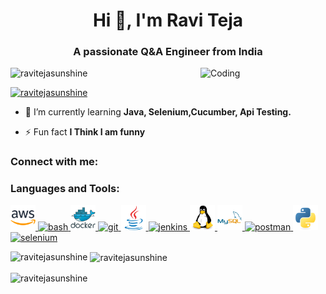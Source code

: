 <h1 align="center">Hi 👋, I'm Ravi Teja</h1>
<h3 align="center">A passionate Q&A Engineer from India</h3>

<img align="right" alt="Coding" width="200" src="https://encrypted-tbn0.gstatic.com/images?q=tbn:ANd9GcQS4DSRlkv8lotzbJt7ee-9t1kij_cHyWhu3hX51UTjPK5iQwIGAXrbNxYFxgXCg6fd-WE&usqp=CAU">

<p align="left"> <img src="https://komarev.com/ghpvc/?username=ravitejasunshine&label=Profile%20views&color=0e75b6&style=flat" alt="ravitejasunshine" /> </p>

<p align="left"> <a href="https://github.com/ryo-ma/github-profile-trophy"><img src="https://github-profile-trophy.vercel.app/?username=ravitejasunshine" alt="ravitejasunshine" /></a> </p>

- 🌱 I’m currently learning **Java, Selenium,Cucumber, Api Testing.**

- ⚡ Fun fact **I Think I am funny**

<h3 align="left">Connect with me:</h3>
<p align="left">
</p>

<h3 align="left">Languages and Tools:</h3>
<p align="left"> <a href="https://aws.amazon.com" target="_blank" rel="noreferrer"> <img src="https://raw.githubusercontent.com/devicons/devicon/master/icons/amazonwebservices/amazonwebservices-original-wordmark.svg" alt="aws" width="40" height="40"/> </a> <a href="https://www.gnu.org/software/bash/" target="_blank" rel="noreferrer"> <img src="https://www.vectorlogo.zone/logos/gnu_bash/gnu_bash-icon.svg" alt="bash" width="40" height="40"/> </a> <a href="https://www.docker.com/" target="_blank" rel="noreferrer"> <img src="https://raw.githubusercontent.com/devicons/devicon/master/icons/docker/docker-original-wordmark.svg" alt="docker" width="40" height="40"/> </a> <a href="https://git-scm.com/" target="_blank" rel="noreferrer"> <img src="https://www.vectorlogo.zone/logos/git-scm/git-scm-icon.svg" alt="git" width="40" height="40"/> </a> <a href="https://www.java.com" target="_blank" rel="noreferrer"> <img src="https://raw.githubusercontent.com/devicons/devicon/master/icons/java/java-original.svg" alt="java" width="40" height="40"/> </a> <a href="https://www.jenkins.io" target="_blank" rel="noreferrer"> <img src="https://www.vectorlogo.zone/logos/jenkins/jenkins-icon.svg" alt="jenkins" width="40" height="40"/> </a> <a href="https://www.linux.org/" target="_blank" rel="noreferrer"> <img src="https://raw.githubusercontent.com/devicons/devicon/master/icons/linux/linux-original.svg" alt="linux" width="40" height="40"/> </a> <a href="https://www.mysql.com/" target="_blank" rel="noreferrer"> <img src="https://raw.githubusercontent.com/devicons/devicon/master/icons/mysql/mysql-original-wordmark.svg" alt="mysql" width="40" height="40"/> </a> <a href="https://postman.com" target="_blank" rel="noreferrer"> <img src="https://www.vectorlogo.zone/logos/getpostman/getpostman-icon.svg" alt="postman" width="40" height="40"/> </a> <a href="https://www.python.org" target="_blank" rel="noreferrer"> <img src="https://raw.githubusercontent.com/devicons/devicon/master/icons/python/python-original.svg" alt="python" width="40" height="40"/> </a> <a href="https://www.selenium.dev" target="_blank" rel="noreferrer"> <img src="https://raw.githubusercontent.com/detain/svg-logos/780f25886640cef088af994181646db2f6b1a3f8/svg/selenium-logo.svg" alt="selenium" width="40" height="40"/> </a> </p>

<p><img align="left" src="https://github-readme-stats.vercel.app/api/top-langs?username=ravitejasunshine&show_icons=true&locale=en&layout=compact" alt="ravitejasunshine" /></p>

<p>&nbsp;<img align="center" src="https://github-readme-stats.vercel.app/api?username=ravitejasunshine&show_icons=true&locale=en" alt="ravitejasunshine" /></p>

<p><img align="center" src="https://github-readme-streak-stats.herokuapp.com/?user=ravitejasunshine&" alt="ravitejasunshine" /></p>

